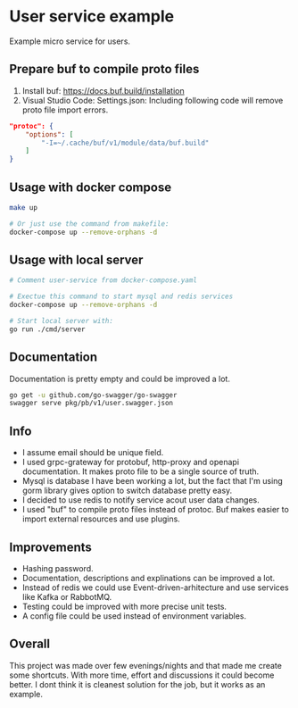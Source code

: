 # User service example
Example micro service for users.

## Prepare buf to compile proto files
1. Install buf: https://docs.buf.build/installation
2. Visual Studio Code: Settings.json:
Including following code will remove proto file import errors.
```json
"protoc": {
    "options": [
        "-I=~/.cache/buf/v1/module/data/buf.build"
    ]
}
```


## Usage with docker compose
```bash
make up 

# Or just use the command from makefile:
docker-compose up --remove-orphans -d
```

## Usage with local server
``` bash
# Comment user-service from docker-compose.yaml

# Exectue this command to start mysql and redis services
docker-compose up --remove-orphans -d

# Start local server with:
go run ./cmd/server
```

## Documentation
Documentation is pretty empty and could be improved a lot.
``` bash
go get -u github.com/go-swagger/go-swagger
swagger serve pkg/pb/v1/user.swagger.json
```

## Info
* I assume email should be unique field.
* I used grpc-grateway for protobuf, http-proxy and openapi documentation. It makes proto file to be a single source of truth. 
* Mysql is database I have been working a lot, but the fact that I'm using gorm library gives option to switch database pretty easy.
* I decided to use redis to notify service acout user data changes.
* I used "buf" to compile proto files instead of protoc. Buf makes easier to import external resources and use plugins.

## Improvements
* Hashing password.
* Documentation, descriptions and explinations can be improved a lot.
* Instead of redis we could use Event-driven-arhitecture and use services like Kafka or RabbotMQ.
* Testing could be improved with more precise unit tests.
* A config file could be used instead of environment variables.

## Overall
This project was made over few evenings/nights and that made me create some shortcuts. With more time, effort and discussions it could become better. I dont think it is cleanest solution for the job, but it works as an example.